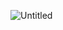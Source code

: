 ![Untitled](https://github.com/nusalovanargis/valid-palindrome/assets/111175224/6d462bed-8d3a-443a-9d08-334586cbb2d5)
